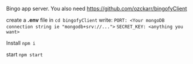 
Bingo app server. You also need https://github.com/ozckarr/bingofyClient

create a **.env** file in `cd bingofyClient`
write:
`PORT: <Your mongoDB connection string ie "mongodb+srv://...">`
`SECRET_KEY: <anything you want>`


Install
`npm i`

start
`npm start`

